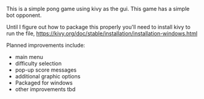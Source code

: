 This is a simple pong game using kivy as the gui. This game has a simple bot opponent.

Until I figure out how to package this properly you'll need to install kivy to run the file, https://kivy.org/doc/stable/installation/installation-windows.html

Planned improvements include:
  - main menu
  - difficulty selection
  - pop-up score messages
  - additional graphic options
  - Packaged for windows
  - other improvements tbd
